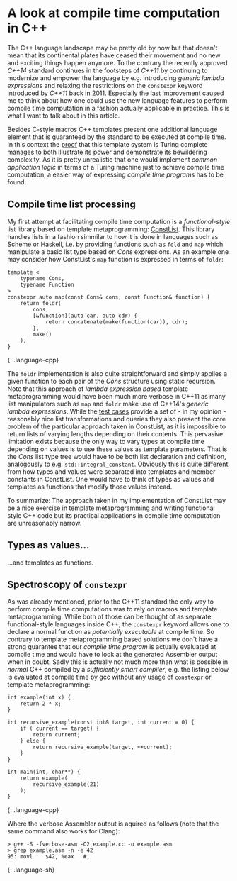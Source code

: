 # A look at compile time computation in C++

The C++ language landscape may be pretty old by now but that doesn't mean that its continental plates have ceased their movement and no new and exciting things happen anymore. To the contrary the recently approved _C++14_ standard continues in the footsteps of _C++11_ by continuing to modernize and empower the language by e.g. introducing _generic lambda expressions_ and relaxing the restrictions on the `constexpr` keyword introduced by _C++11_ back in 2011. Especially the last improvement caused me to think about how one could use the new language features to perform compile time computation in a fashion actually applicable in practice. This is what I want to talk about in this article.

Besides C-style macros C++ templates present one additional language element that is guaranteed by the standard to be executed at compile time. In this context the [proof] that this template system is Turing complete manages to both illustrate its power and demonstrate its bewildering complexity. As it is pretty unrealistic that one would implement _common application logic_ in terms of a Turing machine just to achieve compile time computation, a easier way of expressing _compile time programs_ has to be found.

## Compile time list processing

My first attempt at facilitating compile time computation is a _functional-style_ list library based on template metaprogramming: [ConstList]. This library handles lists in a fashion simmilar to how it is done in languages such as Scheme or Haskell, i.e. by providing functions such as `fold` and `map` which manipulate a basic list type based on _Cons_ expressions. As an example one may consider how ConstList's `map` function is expressed in terms of `foldr`:

~~~
template <
	typename Cons,
	typename Function
>
constexpr auto map(const Cons& cons, const Function& function) {
	return foldr(
		cons,
		[&function](auto car, auto cdr) {
			return concatenate(make(function(car)), cdr);
		},
		make()
	);
}
~~~
{: .language-cpp}

The `foldr` implementation is also quite straightforward and simply applies a given function to each pair of the _Cons_ structure using static recursion. Note that this approach of _lambda expression based_ template metaprogramming would have been much more verbose in C++11 as many list manipulators such as `map` and `foldr` make use of C++14's _generic lambda expressions_. While the [test cases] provide a set of - in my opinion - reasonably nice list transformations and queries they also present the core problem of the particular approach taken in ConstList, as it is impossible to return lists of varying lengths depending on their contents. This pervasive limitation exists because the only way to vary types at compile time depending on values is to use these values as template parameters. That is the _Cons_ list type tree would have to be both list declaration and definition, analogously to e.g. `std::integral_constant`. Obviously this is quite different from how types and values were separated into templates and member constants in ConstList. One would have to think of types as values and templates as functions that modify those values instead.

To summarize: The approach taken in my implementation of ConstList may be a nice exercise in template metaprogramming and writing functional style C++ code but its practical applications in compile time computation are unreasonably narrow.

## Types as values…

…and templates as functions.

## Spectroscopy of `constexpr`

As was already mentioned, prior to the C++11 standard the only way to perform compile time computations was to rely on macros and template metaprogramming. While both of those can be thought of as separate functional-style languages inside C++, the `constexpr` keyword allows one to declare a normal function as _potentially executable_ at compile time. So contrary to template metaprogramming based solutions we don't have a strong guarantee that our _compile time program_ is actually evaluated at compile time and would have to look at the generated Assembler output when in doubt. Sadly this is actually not much more than what is possible in _normal_ C++ compiled by a _sufficiently smart compiler_, e.g. the listing below is evaluated at compile time by gcc without any usage of `constexpr` or template metaprogramming:

~~~
int example(int x) {
	return 2 * x;
}

int recursive_example(const int& target, int current = 0) {
	if ( current == target) {
		return current;
	} else {
		return recursive_example(target, ++current);
	}
}

int main(int, char**) {
	return example(
		recursive_example(21)
	);
}
~~~
{: .language-cpp}

Where the verbose Assembler output is aquired as follows (note that the same command also works for Clang):

~~~
> g++ -S -fverbose-asm -O2 example.cc -o example.asm
> grep example.asm -n -e 42
95:	movl	$42, %eax	#,
~~~
{: .language-sh}

[proof]: http://citeseerx.ist.psu.edu/viewdoc/summary?doi=10.1.1.14.3670
[ConstList]: /page/const_list/
[test cases]: https://github.com/KnairdA/ConstList/blob/master/test.cc
